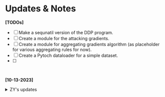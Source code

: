 # Updates & Notes

**[TODOs]**
- [ ] Make a sequnatil version of the DDP program. 
- [ ] Create a module for the attacking gradients. 
- [ ] Create a module for aggregating gradients algorithm (as placeholder for various aggregating rules for now). 
- [ ] Create a Pytoch dataloader for a simple dataset.
- [ ] 

<br>

**[10-13-2023]**
<details>
  <summary> ZY's updates  </summary>

- I wrote a simple script that you can run on you laptop, simulating DDP. The logic is pretty simple, you could look through the code. 
- I realized there could be two types of faulty workers: 
    1. [Noisy workers] Data batch ran through the model, noise added to the gradients after. Possible for correction. 
    2. [Byzantine workers] Data batch did NOT ran through the model, the gradients are stright up random. Impossible to correct.
- So our proposal is not very clear about the "correction". I think the paper is trying to say that the server should be able to detect the faulty workers, and then correct the gradients. But I think it's impossible to correct the gradients if the workers are byzantine. 
</details>